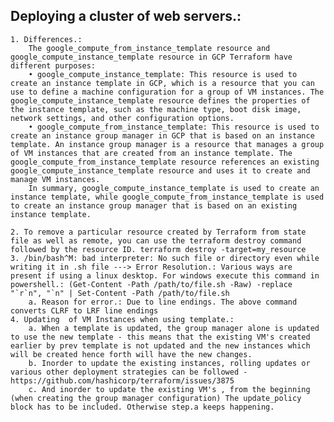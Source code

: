 ## Deploying a cluster of web servers.:

	1. Differences.:
		The google_compute_from_instance_template resource and google_compute_instance_template resource in GCP Terraform have different purposes:
		• google_compute_instance_template: This resource is used to create an instance template in GCP, which is a resource that you can use to define a machine configuration for a group of VM instances. The google_compute_instance_template resource defines the properties of the instance template, such as the machine type, boot disk image, network settings, and other configuration options.
		• google_compute_from_instance_template: This resource is used to create an instance group manager in GCP that is based on an instance template. An instance group manager is a resource that manages a group of VM instances that are created from an instance template. The google_compute_from_instance_template resource references an existing google_compute_instance_template resource and uses it to create and manage VM instances.
		In summary, google_compute_instance_template is used to create an instance template, while google_compute_from_instance_template is used to create an instance group manager that is based on an existing instance template.
		
	2. To remove a particular resource created by Terraform from state file as well as remote, you can use the terraform destroy command followed by the resource ID. terraform destroy -target=my_resource
	3. /bin/bash^M: bad interpreter: No such file or directory even while writing it in .sh file ---> Error Resolution.: Various ways are present if using a linux desktop. For windows execute this command in powershell.: (Get-Content -Path /path/to/file.sh -Raw) -replace "`r`n", "`n" | Set-Content -Path /path/to/file.sh
		a. Reason for error.: Due to line endings. The above command converts CLRF to LRF line endings
	4. Updating  of VM Instances when using template.:
		a. When a template is updated, the group manager alone is updated to use the new template - this means that the existing VM's created earlier by prev template is not updated and the new instances which will be created hence forth will have the new changes.
		b. Inorder to update the existing instances, rolling updates or various other deployment strategies can be followed - https://github.com/hashicorp/terraform/issues/3875
		c. And inorder to update the existing VM's , from the beginning (when creating the group manager configuration) The update_policy block has to be included. Otherwise step.a keeps happening.
